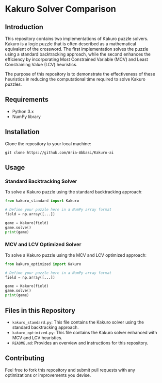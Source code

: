 # Kakuro Solver Comparison

## Introduction
This repository contains two implementations of Kakuro puzzle solvers. Kakuro is a logic puzzle that is often described as a mathematical equivalent of the crossword. The first implementation solves the puzzle using a standard backtracking approach, while the second enhances the efficiency by incorporating Most Constrained Variable (MCV) and Least Constraining Value (LCV) heuristics.

The purpose of this repository is to demonstrate the effectiveness of these heuristics in reducing the computational time required to solve Kakuro puzzles.

## Requirements
- Python 3.x
- NumPy library

## Installation
Clone the repository to your local machine:

```
git clone https://github.com/Aria-Abbasi/Kakuro-ai
```

## Usage

### Standard Backtracking Solver
To solve a Kakuro puzzle using the standard backtracking approach:

```python
from kakuro_standard import Kakuro

# Define your puzzle here in a NumPy array format
field = np.array([...])

game = Kakuro(field)
game.solve()
print(game)
```

### MCV and LCV Optimized Solver
To solve a Kakuro puzzle using the MCV and LCV optimized approach:

```python
from kakuro_optimized import Kakuro

# Define your puzzle here in a NumPy array format
field = np.array([...])

game = Kakuro(field)
game.solve()
print(game)
```

## Files in this Repository
- `kakuro_standard.py`: This file contains the Kakuro solver using the standard backtracking approach.
- `kakuro_optimized.py`: This file contains the Kakuro solver enhanced with MCV and LCV heuristics.
- `README.md`: Provides an overview and instructions for this repository.

## Contributing
Feel free to fork this repository and submit pull requests with any optimizations or improvements you devise.
